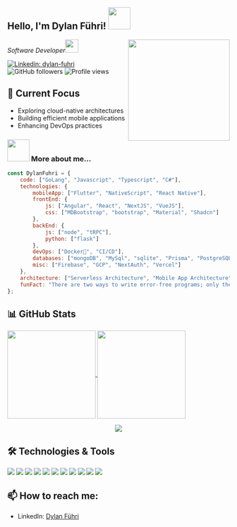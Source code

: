 <h2>Hello, I'm Dylan Führi! <img src="https://media.giphy.com/media/12oufCB0MyZ1Go/giphy.gif" width="50"></h2>
<img align='right' src="https://media.giphy.com/media/836HiJc7pgzy8iNXCn/giphy.gif" width="230">
<p><em>Software Developer</a><img src="https://media.giphy.com/media/WUlplcMpOCEmTGBtBW/giphy.gif" width="30"> 
</em></p>

[![Linkedin: dylan-fuhri](https://img.shields.io/badge/-Dylan-blue?style=flat-square&logo=Linkedin&logoColor=white&link=https://www.linkedin.com/in/dylan-fuhri/)](https://www.linkedin.com/in/dylan-fuhri/)
![GitHub followers](https://img.shields.io/github/followers/HibiZA?style=social)
![Profile views](https://komarev.com/ghpvc/?username=HibiZA&color=blueviolet)

## 🔭 Current Focus
- Exploring cloud-native architectures
- Building efficient mobile applications
- Enhancing DevOps practices

### <img src="https://media.giphy.com/media/VgCDAzcKvsR6OM0uWg/giphy.gif" width="50"> More about me...  

```javascript
const DylanFuhri = {
    code: ["GoLang", "Javascript", "Typescript", "C#"],
    technologies: {
        mobileApp: ["Flutter", "NativeScript", "React Native"],
        frontEnd: {
            js: ["Angular", "React", "NextJS", "VueJS"],
            css: ["MDBootstrap", "bootstrap", "Material", "Shadcn"]
        },
        backEnd: {
            js: ["node", "tRPC"],
            python: ["flask"]
        },
        devOps: ["Docker🐳", "CI/CD"],
        databases: ["mongoDB", "MySql", "sqlite", "Prisma", "PostgreSQL"],
        misc: ["Firebase", "GCP", "NextAuth", "Vercel"]
    },
    architecture: ["Serverless Architecture", "Mobile App Architecture", "Microservices"],
    funFact: "There are two ways to write error-free programs; only the third one works"
};
```

## 📊 GitHub Stats

<a href="https://github.com/anuraghazra/github-readme-stats">
  <img height=200 align="center" src="https://github-readme-stats-amber-two-30.vercel.app/api?username=HibiZA&show_icons=true&theme=radical&count_private=true" />
</a>
<a href="https://github.com/anuraghazra/convoychat">
  <img height=200 align="center" src="https://github-readme-stats-amber-two-30.vercel.app/api/top-langs?username=HibiZA&layout=compact&langs_count=8&card_width=320&theme=radical&count_private=true" />
</a>

<p align="center">
  <img src="https://github-readme-streak-stats.herokuapp.com/?user=HibiZA&theme=radical&count_private=true" />
</p>

## 🛠️ Technologies & Tools

![](https://img.shields.io/badge/Code-JavaScript-informational?style=flat&logo=javascript&logoColor=white&color=2bbc8a)
![](https://img.shields.io/badge/Code-TypeScript-informational?style=flat&logo=typescript&logoColor=white&color=2bbc8a)
![](https://img.shields.io/badge/Code-Python-informational?style=flat&logo=python&logoColor=white&color=2bbc8a)
![](https://img.shields.io/badge/Code-Dart-informational?style=flat&logo=dart&logoColor=white&color=2bbc8a)
![](https://img.shields.io/badge/Code-Java-informational?style=flat&logo=java&logoColor=white&color=2bbc8a)
![](https://img.shields.io/badge/Framework-React-informational?style=flat&logo=react&logoColor=white&color=2bbc8a)
![](https://img.shields.io/badge/Framework-Angular-informational?style=flat&logo=angular&logoColor=white&color=2bbc8a)
![](https://img.shields.io/badge/Framework-Flutter-informational?style=flat&logo=flutter&logoColor=white&color=2bbc8a)
![](https://img.shields.io/badge/Tools-Docker-informational?style=flat&logo=docker&logoColor=white&color=2bbc8a)
![](https://img.shields.io/badge/Cloud-GCP-informational?style=flat&logo=google-cloud&logoColor=white&color=2bbc8a)
![](https://img.shields.io/badge/Platform-Vercel-informational?style=flat&logo=vercel&logoColor=white&color=2bbc8a)

## 📫 How to reach me:

- LinkedIn: [Dylan Führi](https://www.linkedin.com/in/dylan-fuhri/)
